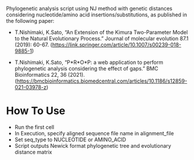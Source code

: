 Phylogenetic analysis script using NJ method with genetic distances considering nucleotide/amino acid insertions/substitutions, as published in the following paper:

- T.Nishimaki, K.Sato, “An Extension of the Kimura Two-Parameter Model to the Natural Evolutionary Process.” Journal of molecular evolution 87.1 (2019): 60-67. (https://link.springer.com/article/10.1007/s00239-018-9885-1)

- T.Nishimaki, K.Sato, “P\*R\*O\*P: a web application to perform phylogenetic analysis considering the effect of gaps.” BMC Bioinformatics 22, 36 (2021). (https://bmcbioinformatics.biomedcentral.com/articles/10.1186/s12859-021-03978-z)


# How To Use
- Run the first cell
- In Execution, specify aligned sequence file name in alignment_file
- Set seq_type to NUCLEOTIDE or AMINO_ACID
- Script outputs Newick format phylogenetic tree and evolutionary distance matrix